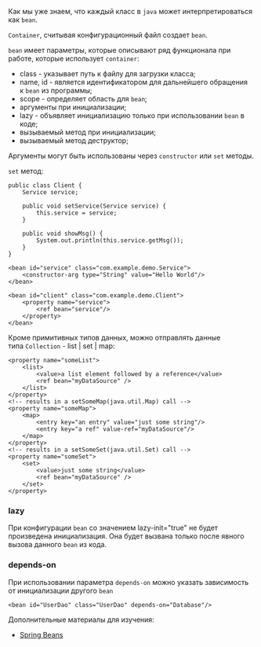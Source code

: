 <p>Как мы уже знаем, что каждый класс в <code>java</code> может интерпретироваться как <code>bean</code>.</p>

<p><code>Container</code>, считывая конфигурационный файл создает <code>bean</code>.</p>

<p><code>bean</code> имеет параметры, которые описывают ряд функционала при работе, которые использует <code>container</code>:</p>

<ul>
	<li>class - указывает путь к файлу для загрузки класса;</li>
	<li>name, id - является идентификатором для дальнейшего обращения к <code>bean</code> из программы;</li>
	<li>scope - определяет область для <code>bean</code>;</li>
	<li>аргументы при инициализации;</li>
	<li>lazy - объявляет инициализацию только при использовании <code>bean</code> в коде;</li>
	<li>вызываемый метод при инициализации;</li>
	<li>вызываемый метод деструктор;</li>
</ul>

<p>Аргументы могут быть использованы через <code>constructor</code> или <code>set</code> методы.</p>

<p><code>set</code> метод:</p>

<pre><code>public class Client {
    Service service;

    public void setService(Service service) {
        this.service = service;
    }

    public void showMsg() {
        System.out.println(this.service.getMsg());
    }
}</code></pre>

<pre><code>&lt;bean id="service" class="com.example.demo.Service"&gt;
    &lt;constructor-arg type="String" value="Hello World"/&gt;
&lt;/bean&gt;

&lt;bean id="client" class="com.example.demo.Client"&gt;
    &lt;property name="service"&gt;
        &lt;ref bean="service"/&gt;
    &lt;/property&gt;
&lt;/bean&gt;</code></pre>

<p>Кроме примитивных типов данных, можно отправлять данные типа <code>Collection</code> - list | set | map:</p>

<pre><code>&lt;property name="someList"&gt;
    &lt;list&gt;
        &lt;value&gt;a list element followed by a reference&lt;/value&gt;
        &lt;ref bean="myDataSource" /&gt;
    &lt;/list&gt;
&lt;/property&gt;
&lt;!-- results in a setSomeMap(java.util.Map) call --&gt;
&lt;property name="someMap"&gt;
    &lt;map&gt;
        &lt;entry key="an entry" value="just some string"/&gt;
        &lt;entry key="a ref" value-ref="myDataSource"/&gt;
    &lt;/map&gt;
&lt;/property&gt;
&lt;!-- results in a setSomeSet(java.util.Set) call --&gt;
&lt;property name="someSet"&gt;
    &lt;set&gt;
        &lt;value&gt;just some string&lt;/value&gt;
        &lt;ref bean="myDataSource" /&gt;
    &lt;/set&gt;
&lt;/property&gt;</code></pre>

<h3>lazy</h3>

<p>При конфигурации <code>bean</code> со значением lazy-init="true" не будет произведена инициализация. Она будет вызвана только после явного вызова данного <code>bean</code> из кода.</p>

<h3>depends-on</h3>

<p>При использовании параметра <code>depends-on</code> можно указать зависимость от инициализации другого <code>bean</code></p>

<pre><code>&lt;bean id="UserDao" class="UserDao" depends-on="Database"/&gt;</code></pre>

<p>Дополнительные материалы для изучения:</p>

<ul>
	<li><a href="https://docs.spring.io/spring-framework/docs/current/reference/html/core.html#beans-definition" rel="nofollow noopener noreferrer">Spring Beans</a></li>
</ul>